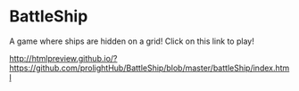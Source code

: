 # BattleShip
A game where ships are hidden on a grid!
Click on this link to play!

http://htmlpreview.github.io/?https://github.com/prolightHub/BattleShip/blob/master/battleShip/index.html
